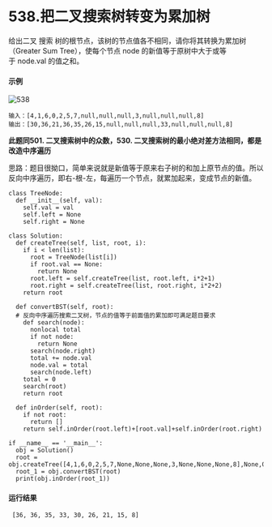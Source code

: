 # 538.把二叉搜索树转变为累加树

给出二叉 搜索 树的根节点，该树的节点值各不相同，请你将其转换为累加树（Greater Sum Tree），使每个节点 node 的新值等于原树中大于或等于 node.val 的值之和。

#### 示例

![538](https://github.com/CamWu-cyber/leetcode/blob/master/%E4%BA%8C%E5%8F%89%E6%A0%91/538.JPG)

    输入：[4,1,6,0,2,5,7,null,null,null,3,null,null,null,8]
    输出：[30,36,21,36,35,26,15,null,null,null,33,null,null,null,8]

**此题同501. 二叉搜索树中的众数，530. 二叉搜索树的最小绝对差方法相同，都是改造中序遍历**

思路：题目很拗口，简单来说就是新值等于原来右子树的和加上原节点的值。所以反向中序遍历，即右-根-左，每遍历一个节点，就累加起来，变成节点的新值。

    class TreeNode:
      def __init__(self, val):
        self.val = val
        self.left = None
        self.right = None
		
    class Solution:
      def createTree(self, list, root, i):
        if i < len(list):
          root = TreeNode(list[i])
          if root.val == None:
            return None
          root.left = self.createTree(list, root.left, i*2+1)
          root.right = self.createTree(list, root.right, i*2+2)
        return root

      def convertBST(self, root):
      # 反向中序遍历搜索二叉树，节点的值等于前面值的累加即可满足题目要求
        def search(node):
          nonlocal total
          if not node:
            return None
          search(node.right)
          total += node.val
          node.val = total
          search(node.left)
        total = 0
        search(root)
        return root

      def inOrder(self, root):
        if not root:
          return []
        return self.inOrder(root.left)+[root.val]+self.inOrder(root.right)

    if __name__ == '__main__':
      obj = Solution()
      root = obj.createTree([4,1,6,0,2,5,7,None,None,None,3,None,None,None,8],None,0)
      root_1 = obj.convertBST(root)
      print(obj.inOrder(root_1))
  
 #### 运行结果
     [36, 36, 35, 33, 30, 26, 21, 15, 8]
